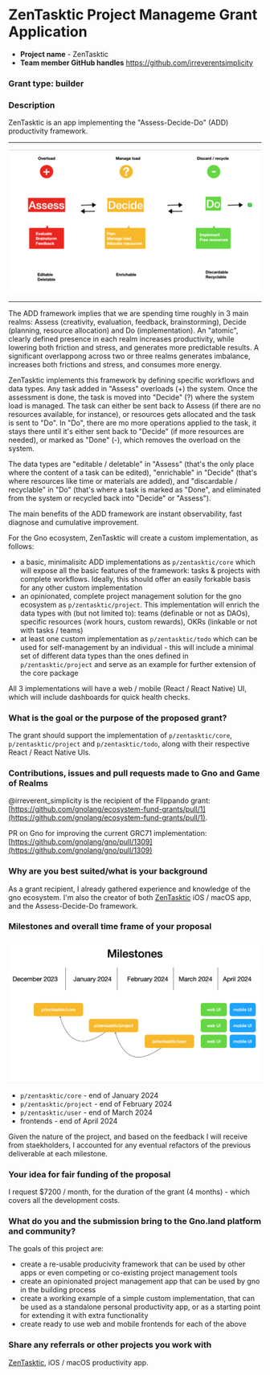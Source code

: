 # ZenTasktic Project Manageme Grant Application

- **Project name** - ZenTasktic
- **Team member GitHub handles** https://github.com/irreverentsimplicity

### Grant type: builder

### Description

ZenTasktic is an app implementing the "Assess-Decide-Do" (ADD) productivity framework. 
***
![ZenTasktic Framework](ZenTasktic-framework.png)
***

The ADD framework implies that we are spending time roughly in 3 main realms: Assess (creativity, evaluation, feedback, brainstorming), Decide (planning, resource allocation) and Do (implementation). An "atomic", clearly defined presence in each realm increases productivity, while lowering both friction and stress, and generates more predictable results. A significant overlappong across two or three realms generates imbalance, increases both frictions and stress, and consumes more energy.

ZenTasktic implements this framework by defining specific workflows and data types. Any task added in "Assess" overloads (+) the system. Once the assessment is done, the task is moved into "Decide" (?) where the system load is managed. The task can either be sent back to Assess (if there are no resources available, for instance), or resources gets allocated and the task is sent to "Do". In "Do", there are mo more operations applied to the task, it stays there until it's either sent back to "Decide" (if more resources are needed), or marked as "Done" (-), which removes the overload on the system.

The data types are "editable / deletable" in "Assess" (that's the only place where the content of a task can be edited), "enrichable" in "Decide" (that's where resources like time or materials are added), and "discardable / recyclable" in "Do" (that's where a task is marked as "Done", and eliminated from the system or recycled back into "Decide" or "Assess").

The main benefits of the ADD framework are instant observability, fast diagnose and cumulative improvement.

For the Gno ecosystem, ZenTasktic will create a custom implementation, as follows:

- a basic, minimalisitc ADD implementations as `p/zentasktic/core` which will expose all the basic features of the framework: tasks & projects with complete workflows. Ideally, this should offer an easily forkable basis for any other custom implementation
- an opinionated, complete project management solution for the gno ecosystem as `p/zentasktic/project`. This implementation will enrich the data types with (but not limited to): teams (definable or not as DAOs), specific resources (work hours, custom rewards), OKRs (linkable or not with tasks / teams)
- at least one custom implementation as `p/zentasktic/todo` which can be used for self-management by an individual - this will include a minimal set of different data types than the ones defined in `p/zentasktic/project` and serve as an example for further extension of the core package

All 3 implementations will have a web / mobile (React / React Native) UI, which will include dashboards for quick health checks.

### What is the goal or the purpose of the proposed grant? 

The grant should support the implementation of `p/zentasktic/core`, `p/zentasktic/project` and `p/zentasktic/todo`, along with their respective React / React Native UIs.

### Contributions, issues and pull requests made to Gno and Game of Realms

@irreverent_simplicity is the recipient of the Flippando grant: [https://github.com/gnolang/ecosystem-fund-grants/pull/1](https://github.com/gnolang/ecosystem-fund-grants/pull/1).

PR on Gno for improving the current GRC71 implementation: [https://github.com/gnolang/gno/pull/1309](https://github.com/gnolang/gno/pull/1309)


### Why are you best suited/what is your background 

As a grant recipient, I already gathered experience and knowledge of the gno ecosystem. I'm also the creator of both [ZenTasktic](https://zentasktic.com) iOS / macOS app, and the Assess-Decide-Do framework.

### Milestones and overall time frame of your proposal

![Milestones](ZenTasktic-milestones.png)

- `p/zentasktic/core` - end of January 2024
- `p/zentasktic/project` - end of February 2024
- `p/zentasktic/user` - end of March 2024
- frontends - end of April 2024

Given the nature of the project, and based on the feedback I will receive from staekholders, I accounted for any eventual refactors of the previous deliverable at each milestone.

### Your idea for fair funding of the proposal

I request $7200 / month, for the duration of the grant (4 months) - which covers all the development costs. 

### What do you and the submission bring to the Gno.land platform and community?

The goals of this project are: 

- create a re-usable producivity framework that can be used by other apps or even competing or co-existing project management tools
- create an opinionated project management app that can be used by gno in the building process
- create a working example of a simple custom implementation, that can be used as a standalone personal productivity app, or as a starting point for extending it with extra functionality
- create ready to use web and mobile frontends for each of the above 

### Share any referrals or other projects you work with

[ZenTasktic](https://itunes.apple.com/app/apple-store/id1492487688?mt=8), iOS / macOS productivity app.
